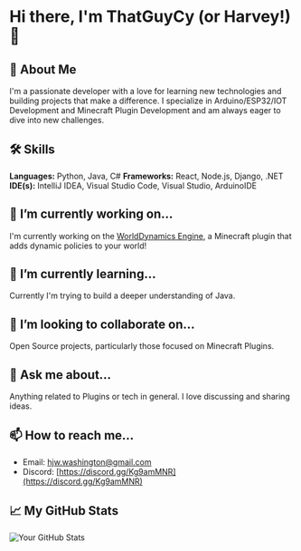 # Hi there, I'm ThatGuyCy (or Harvey!) 👋

## 🚀 About Me
I'm a passionate developer with a love for learning new technologies and building projects that make a difference. I specialize in Arduino/ESP32/IOT Development and Minecraft Plugin Development and am always eager to dive into new challenges.

## 🛠️ Skills
**Languages:** Python, Java, C#
**Frameworks:** React, Node.js, Django, .NET
**IDE(s):** IntelliJ IDEA, Visual Studio Code, Visual Studio, ArduinoIDE

## 🔭 I’m currently working on...
I'm currently working on the [WorldDynamics Engine](https://github.com/thatguycy/WorldDynamics-Engine), a Minecraft plugin that adds dynamic policies to your world!

## 🌱 I’m currently learning...
Currently I'm trying to build a deeper understanding of Java.

## 👯 I’m looking to collaborate on...
Open Source projects, particularly those focused on Minecraft Plugins.

## 💬 Ask me about...
Anything related to Plugins or tech in general. I love discussing and sharing ideas.

## 📫 How to reach me...
- Email: hjw.washington@gmail.com
- Discord: [https://discord.gg/Kg9amMNR](https://discord.gg/Kg9amMNR)

## 📈 My GitHub Stats
![Your GitHub Stats](https://github-readme-stats.vercel.app/api?username=thatguycy&show_icons=true)

